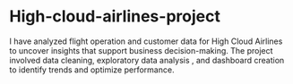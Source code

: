 # High-cloud-airlines-project
I have analyzed flight operation and customer data for High Cloud Airlines to uncover insights that support business decision-making. The project involved data cleaning, exploratory data analysis , and dashboard creation to identify trends and optimize performance.
